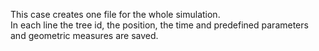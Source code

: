 

This case creates one file for the whole simulation.  
In each line the tree id, the position, the time and predefined parameters and geometric measures are saved.

